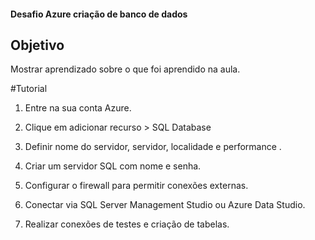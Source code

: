 #### Desafio Azure criação de banco de dados

## Objetivo 

Mostrar aprendizado sobre o que foi aprendido na aula.

#Tutorial 

1. Entre na sua conta Azure.

2.  Clique em adicionar recurso > SQL Database

3.  Definir nome do servidor, servidor, localidade e performance .

4.  Criar um servidor SQL com nome e senha.

5.  Configurar o firewall para permitir conexões externas.

6.  Conectar via SQL Server Management Studio ou Azure Data Studio.

7.  Realizar conexões de testes e criação de tabelas.

